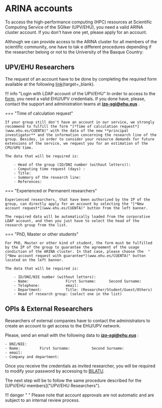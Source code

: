 # **ARINA accounts**

To access the high-performance computing (HPC) resources at Scientific Computing Service of the SGIker (UPV/EHU), you need a valid ARINA cluster account. If you don't have one yet, please apply for an account.

Although we can provide access to the ARINA cluster for all members of the scientific community, one have to tak e different procedures depending if the researcher belong or not to the University of the Basque Country:

## UPV/EHU Researchers

The request of an account have to be done by completing the required form available at the following [link](www.ehu.es/sgi/CUENTA){target=_blank}.


!!! info "Login with LDAP account of the UPV/EHU"
    In order to access to the [form](www.ehu.es/sgi/CUENTA), you need a valid EHU/UPV credentials.
    If you done have, please, contact the support and administration teams at **izo-sgi@ehu.eus** .


=== "Time of calculation request" 

    If your group still don't have an account in our service, we strongly recommend to fulfill the form "[*Time of calculation request*](www.ehu.es/CUENTA)" with the data of the new **principal investigator** and the information concerning the research line of the group. Besides, in order to consider your resource demands for future extensions of the service, we request you for an estimation of the CPU/GPU time. 

    The data that will be required is: 

        - Head of the group (ID/DNI number (without letters)):
        - Computing time request (days) :
        - Title:
        - Summary of the research line:
        - References:


=== "Experienced or Permanent researchers"

    Experienced researchers, that have been authorized by the IP of the group, can directly apply for an account by selecting the "[*New account request*](www.ehu.es/CUENTA)" button from the left banner.

    The required data will be automatically loaded from the corporative LDAP account, and then you just have to select the head of the research group from the list.

=== "PhD, Master or other students"

    For PhD, Master or other kind of student, the form must be fulfilled by the IP of the group to guarantee the agreement of the usage condiction of the ARINA cluster. In that case, please choose the  "[*New account request with guarantee*](www.ehu.es/CUENTA)" button located on the left banner. 

    The data that will be required is: 

        - ID/DNI/NIE number (without letters):
        - Name:                 First Surname:      Second Surname:
        - Telephone:            email: 
        - Department:           Title: (Researcher/Student/Guest/Others)
        - Head of research group: (select one in the list)




## OPIs & External Researchers
Researchers of external companies have to contact the administrators to create an account to get access to the EHU/UPV network. 

Please, send an email with the following data to ***izo-sgi@ehu.eus*** : 

    - DNI/NIE: 
    - Name:         First Surname:          Second Surname:
    - email: 
    - Company and department: 

Once you receive the credentials as invited researcher, you will be required to modify your password by accessing to [BILATU](https://www.ehu.eus/bilatu/login/login.php). 

The next step will be to follow the same procedure described for the [UPV/EHU members]("UPV/EHU Researchers").



!!! danger " "
    Please note that account approvals are not automatic and are subject to an internal review process.
